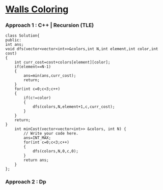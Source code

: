# <a href="https://practice.geeksforgeeks.org/problems/51b266505221b97522b1d2c86ddad1868a54831b/1">Walls Coloring</a>

### Approach 1 : C++ | Recursion (TLE)

```
class Solution{   
public:
int ans;
void dfs(vector<vector<int>>&colors,int N,int element,int color,int cost)
{
    int curr_cost=cost+colors[element][color];
    if(element==N-1)
    {
        ans=min(ans,curr_cost);
        return;
    }
    for(int c=0;c<3;c++)
    {
        if(c!=color)
        {
            dfs(colors,N,element+1,c,curr_cost);
        }
    }
    return;
}
    int minCost(vector<vector<int>> &colors, int N) {
        // Write your code here.
        ans=INT_MAX;
        for(int c=0;c<3;c++)
        {
            dfs(colors,N,0,c,0);
        }
        return ans;
    }
};
```

### Approach 2 : Dp

```

```